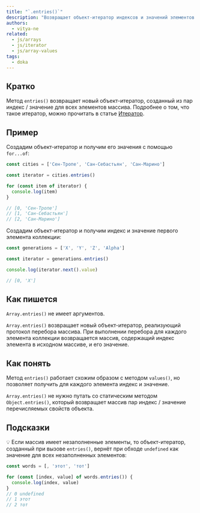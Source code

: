 ```yaml
---
title: "`.entries()`"
description: "Возвращает объект-итератор индексов и значений элементов массива."
authors:
  - vitya-ne
related:
  - js/arrays
  - js/iterator
  - js/array-values
tags:
  - doka
---
```


## Кратко

Метод `entries()` возвращает новый объект-итератор, созданный из пар индекс / значение для всех элементов массива. Подробнее о том, что такое итератор, можно прочитать в статье [Итератор](/js/iterator/).

## Пример

Создадим объект-итератор и получим его значения с помощью `for...of`:

```js
const cities = ['Сен-Тропе', 'Сан-Себастьян', 'Сан-Марино']

const iterator = cities.entries()

for (const item of iterator) {
  console.log(item)
}

// [0, 'Сен-Тропе']
// [1, 'Сан-Себастьян']
// [2, 'Сан-Марино']
```

Создадим объект-итератор и получим индекс и значение первого элемента коллекции:

```js
const generations = ['X', 'Y', 'Z', 'Alpha']

const iterator = generations.entries()

console.log(iterator.next().value)

// [0, 'X']
```

## Как пишется

`Array.entries()` не имеет аргументов.

`Array.entries()` возвращает новый объект-итератор, реализующий протокол перебора массива. При выполнении перебора для каждого элемента коллекции возвращается массив, содержащий индекс элемента в исходном массиве, и его значение.

## Как понять

Метод `entries()` работает схожим образом с методом `values()`, но позволяет получить для каждого элемента индекс и значение.

`Array.entries()` не нужно путать со статическим методом `Object.entries()`, который возвращает массив пар индекс / значение перечисляемых свойств объекта.

## Подсказки

💡 Если массив имеет незаполненные элементы, то объект-итератор, созданный при вызове `entries()`, вернёт при обходе `undefined` как значение для всех незаполненных элементов:

```js
const words = [, 'этот', 'тот']

for (const [index, value] of words.entries()) {
  console.log(index, value)
}
// 0 undefined
// 1 этот
// 2 тот
```
